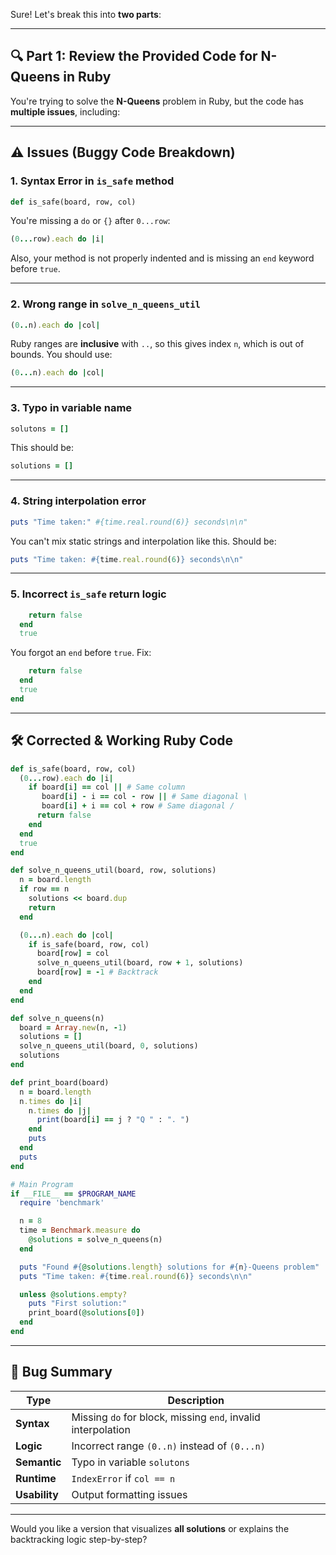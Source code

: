 Sure! Let's break this into **two parts**:

---

## 🔍 Part 1: Review the Provided Code for N-Queens in Ruby

You're trying to solve the **N-Queens** problem in Ruby, but the code has **multiple issues**, including:

---

## ⚠️ Issues (Buggy Code Breakdown)

### 1. **Syntax Error in `is_safe` method**
```ruby
def is_safe(board, row, col)
```
You're missing a `do` or `{}` after `0...row`:
```ruby
(0...row).each do |i|
```

Also, your method is not properly indented and is missing an `end` keyword before `true`.

---

### 2. **Wrong range in `solve_n_queens_util`**
```ruby
(0..n).each do |col|
```
Ruby ranges are **inclusive** with `..`, so this gives index `n`, which is out of bounds. You should use:
```ruby
(0...n).each do |col|
```

---

### 3. **Typo in variable name**
```ruby
solutons = []
```
This should be:
```ruby
solutions = []
```

---

### 4. **String interpolation error**
```ruby
puts "Time taken:" #{time.real.round(6)} seconds\n\n"
```
You can't mix static strings and interpolation like this. Should be:
```ruby
puts "Time taken: #{time.real.round(6)} seconds\n\n"
```

---

### 5. **Incorrect `is_safe` return logic**
```ruby
    return false
  end
  true
```
You forgot an `end` before `true`. Fix:
```ruby
    return false
  end
  true
end
```

---

## 🛠️ Corrected & Working Ruby Code

```ruby
def is_safe(board, row, col)
  (0...row).each do |i|
    if board[i] == col || # Same column
       board[i] - i == col - row || # Same diagonal \
       board[i] + i == col + row # Same diagonal /
      return false
    end
  end
  true
end

def solve_n_queens_util(board, row, solutions)
  n = board.length
  if row == n
    solutions << board.dup
    return
  end

  (0...n).each do |col|
    if is_safe(board, row, col)
      board[row] = col
      solve_n_queens_util(board, row + 1, solutions)
      board[row] = -1 # Backtrack
    end
  end
end

def solve_n_queens(n)
  board = Array.new(n, -1)
  solutions = []
  solve_n_queens_util(board, 0, solutions)
  solutions
end

def print_board(board)
  n = board.length
  n.times do |i|
    n.times do |j|
      print(board[i] == j ? "Q " : ". ")
    end
    puts
  end
  puts
end

# Main Program
if __FILE__ == $PROGRAM_NAME
  require 'benchmark'

  n = 8
  time = Benchmark.measure do
    @solutions = solve_n_queens(n)
  end

  puts "Found #{@solutions.length} solutions for #{n}-Queens problem"
  puts "Time taken: #{time.real.round(6)} seconds\n\n"

  unless @solutions.empty?
    puts "First solution:"
    print_board(@solutions[0])
  end
end
```

---

## 🧠 Bug Summary

| Type | Description |
|------|-------------|
| **Syntax** | Missing `do` for block, missing `end`, invalid interpolation |
| **Logic** | Incorrect range `(0..n)` instead of `(0...n)` |
| **Semantic** | Typo in variable `solutons` |
| **Runtime** | `IndexError` if `col == n` |
| **Usability** | Output formatting issues |

---

Would you like a version that visualizes **all solutions** or explains the backtracking logic step-by-step?